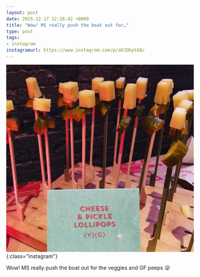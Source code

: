 ```yaml
---
layout: post
date: 2015-12-17 22:28:42 +0000
title: "Wow! MS really push the boat out for…"
type: post
tags:
- instagram
instagramurl: https://www.instagram.com/p/aOJQhpt68/
---
```


![Instagram - aOJQhpt68](/assets/aOJQhpt68.jpg){:class="instagram"}

Wow! MS really push the boat out for the veggies and GF peeps 😜
